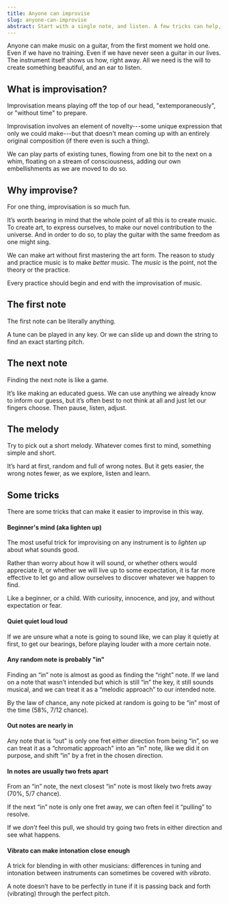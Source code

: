 ```yaml
---
title: Anyone can improvise
slug: anyone-can-improvise
abstract: Start with a single note, and listen. A few tricks can help, too.
---
```


Anyone can make music on a guitar,
from the first moment we hold one. 
Even if we have no training.
Even if we have never seen a guitar in our lives.
The instrument itself shows us how, right away. 
All we need is the will to create something beautiful, 
and an ear to listen.

## What is improvisation?

Improvisation means playing off the top of our head,
"extemporaneously",
or "without time" to prepare.

Improvisation involves an element of novelty---some 
unique expression that only we could make---but that 
doesn't mean coming up with an entirely original composition (if there even is such a thing).

We can play parts of existing tunes,
flowing from one bit to the next on a whim,
floating on a stream of consciousness,
adding our own embellishments as we are moved to do so. 

## Why improvise?

For one thing,
improvisation is so much fun.

It’s worth bearing in mind that the whole point of all this is to create music.
To create art, to express ourselves, to make our novel contribution to the universe.
And in order to do so,
to play the guitar with the same freedom as one might sing.

We can make art without first mastering the art form. 
The reason to study and practice music
is to make *better* music.
The *music* is the point,
not the theory or the practice.

Every practice should begin and end with the improvisation of music.

## The first note

The first note can be literally anything. 

A tune can be played in any key.
Or we can slide up and down the string to find an exact starting pitch. 

## The next note

Finding the next note is like a game. 

It’s like making an educated guess. 
We can use anything we already know to inform our guess,
but it’s often best to not think at all and just let our fingers choose.
Then
pause,
listen,
adjust.

## The melody

Try to pick out a short melody.
Whatever comes first to mind,
something simple and short. 

It’s hard at first,
random and full of wrong notes.
But it gets easier,
the wrong notes fewer,
as we explore, 
listen and learn.

## Some tricks

There are some tricks that can make it easier to improvise in this way. 

#### Beginner's mind (aka lighten up)

The most useful trick for improvising on any instrument is to *lighten up* about what sounds good.

Rather than worry about how it will sound,
or whether others would appreciate it,
or whether we will live up to some expectation,
it is far more effective to let go and allow ourselves to discover whatever we happen to find.

Like a beginner, or a child.
With curiosity, innocence, and joy, 
and without expectation or fear.

#### Quiet quiet loud loud

If we are unsure what a note is going to sound like, 
we can play it quietly at first,
to get our bearings,
before playing louder with a more certain note. 

#### Any random note is probably "in"

Finding an “in” note is almost as good as finding the “right” note. If we land on a note that wasn’t intended but which is still “in” the key,
it still sounds musical,
and we can treat it as a “melodic approach” to our intended note. 

By the law of chance, 
any note picked at random is going to be “in” most of the time (58%, 7/12 chance). 

#### Out notes are nearly in

Any note that is “out” is only one fret either direction from being “in”,
so we can treat it as a “chromatic approach" into an "in" note,
like we did it on purpose,
and shift “in” by a fret in the chosen direction. 

#### In notes are usually two frets apart

From an “in” note, 
the next closest “in” note is most likely two frets away (70%, 5/7 chance). 

If the next “in” note is only one fret away,
we can often feel it “pulling” to resolve.

If we *don’t* feel this pull,
we should try going two frets in either direction and see what happens.

#### Vibrato can make intonation close enough

A trick for blending in with other musicians:
differences in tuning and intonation between instruments can sometimes be covered with *vibrato*. 

A note doesn’t have to be perfectly in tune if it is passing back and forth 
(vibrating) through the perfect pitch. 
